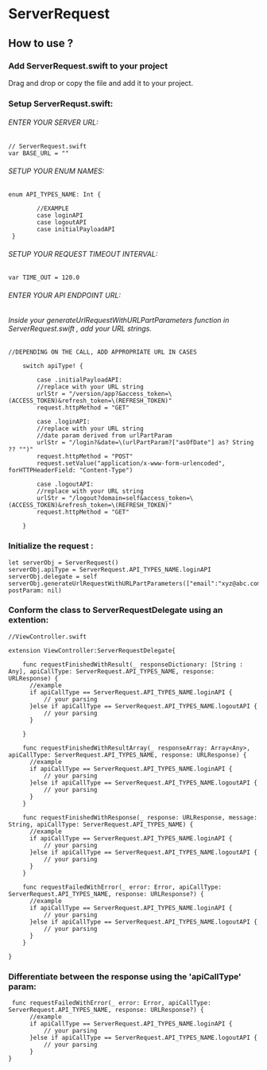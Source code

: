 # ServerRequest




## How to use ?

### Add ServerRequest.swift to your project
Drag and drop or copy the file and add it to your project.



### Setup ServerRequst.swift:


###### ENTER YOUR SERVER URL:
```
// ServerRequest.swift
var BASE_URL = ""    
```


###### SETUP YOUR ENUM NAMES:

```
enum API_TYPES_NAME: Int {
        
        //EXAMPLE
        case loginAPI
        case logoutAPI
        case initialPayloadAPI
 }
   ``` 

###### SETUP YOUR REQUEST TIMEOUT INTERVAL:

```
var TIME_OUT = 120.0
```
###### ENTER YOUR API ENDPOINT URL:



###### Inside your generateUrlRequestWithURLPartParameters function in ServerRequest.swift , add your URL strings.

```        
//DEPENDING ON THE CALL, ADD APPROPRIATE URL IN CASES
   
    switch apiType! {
            
    	case .initialPayloadAPI:
   		//replace with your URL string
    	urlStr = "/version/app?&access_token=\(ACCESS_TOKEN)&refresh_token=\(REFRESH_TOKEN)"
    	request.httpMethod = "GET"
    
    	case .loginAPI:
    	//replace with your URL string
    	//date param derived from urlPartParam
    	urlStr = "/login?&date=\(urlPartParam?["asOfDate"] as? String ?? "")" 
    	request.httpMethod = "POST"
    	request.setValue("application/x-www-form-urlencoded", forHTTPHeaderField: "Content-Type")
            
    	case .logoutAPI:
    	//replace with your URL string
    	urlStr = "/logout?domain=self&access_token=\(ACCESS_TOKEN)&refresh_token=\(REFRESH_TOKEN)"
    	request.httpMethod = "GET"

	}
```

### Initialize the request :

``` 
let serverObj = ServerRequest()
serverObj.apiType = ServerRequest.API_TYPES_NAME.loginAPI
serverObj.delegate = self
serverObj.generateUrlRequestWithURLPartParameters(["email":"xyz@abc.com"], postParam: nil)
```

### Conform the class to ServerRequestDelegate using an extention:


```//class from where you want to hit request
//ViewController.swift

extension ViewController:ServerRequestDelegate{
    
    func requestFinishedWithResult(_ responseDictionary: [String : Any], apiCallType: ServerRequest.API_TYPES_NAME, response: URLResponse) {
      //example
      if apiCallType == ServerRequest.API_TYPES_NAME.loginAPI {
          // your parsing
      }else if apiCallType == ServerRequest.API_TYPES_NAME.logoutAPI {
          // your parsing
      }
      
    }
    
    func requestFinishedWithResultArray(_ responseArray: Array<Any>, apiCallType: ServerRequest.API_TYPES_NAME, response: URLResponse) {
      //example
      if apiCallType == ServerRequest.API_TYPES_NAME.loginAPI {
          // your parsing
      }else if apiCallType == ServerRequest.API_TYPES_NAME.logoutAPI {
          // your parsing
      }
    }
    
    func requestFinishedWithResponse(_ response: URLResponse, message: String, apiCallType: ServerRequest.API_TYPES_NAME) {
      //example
      if apiCallType == ServerRequest.API_TYPES_NAME.loginAPI {
          // your parsing
      }else if apiCallType == ServerRequest.API_TYPES_NAME.logoutAPI {
          // your parsing
      }
    }
    
    func requestFailedWithError(_ error: Error, apiCallType: ServerRequest.API_TYPES_NAME, response: URLResponse?) {
      //example
      if apiCallType == ServerRequest.API_TYPES_NAME.loginAPI {
          // your parsing
      }else if apiCallType == ServerRequest.API_TYPES_NAME.logoutAPI {
          // your parsing
      }
    }
    
}

```


### Differentiate between the response using the 'apiCallType' param:

```
 func requestFailedWithError(_ error: Error, apiCallType: ServerRequest.API_TYPES_NAME, response: URLResponse?) {
      //example
      if apiCallType == ServerRequest.API_TYPES_NAME.loginAPI {
          // your parsing
      }else if apiCallType == ServerRequest.API_TYPES_NAME.logoutAPI {
          // your parsing
      }
}
```


